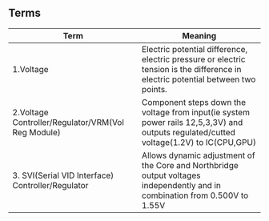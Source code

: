 ## Terms

|Term|Meaning|
|---|---|
|1.Voltage| Electric potential difference, electric pressure or electric tension is the difference in electric potential between two points.|
|2.Voltage Controller/Regulator/VRM(Vol Reg Module)|Component steps down the voltage from input(ie system power rails 12,5,3,3V) and outputs regulated/cutted voltage(1.2V) to IC(CPU,GPU) <src img="https://i.ibb.co/VMHLZdg/voltage-regulator.png" width="400" />|
|3. SVI(Serial VID Interface) Controller/Regulator| Allows dynamic adjustment of the Core and Northbridge output voltages independently and in combination from 0.500V to 1.55V|
